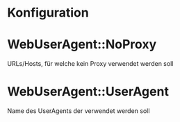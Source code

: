 # Konfiguration

# WebUserAgent::NoProxy
URLs/Hosts, für welche kein Proxy verwendet werden soll

# WebUserAgent::UserAgent
Name des UserAgents der verwendet werden soll
